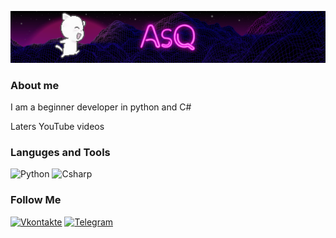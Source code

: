[![Header](https://github.com/AsQqqq/AsQqqq/blob/main/assets/fon_gif.gif)](https://vk.com/da_ya_dalbaeb)

### About me
I am a beginner developer in python and C#

Laters YouTube videos

### Languges and Tools
![Python](https://img.shields.io/badge/-Python-4B0082?style=for-the-badge&logo=python&logoColor=FFD700)
![Csharp](https://img.shields.io/badge/-C%23-4B0082?style=for-the-badge&logo=csharp&logoColor=7CFC00)

### Follow Me

[![Vkontakte](https://img.shields.io/badge/-Vkontakte-4B0082?style=for-the-badge&logo=vk&logoColor=blue)](https://vk.com/asq_group)
[![Telegram](https://img.shields.io/badge/-Telegram-4B0082?style=for-the-badge&logo=telegram)](https://t.me/mili_push)